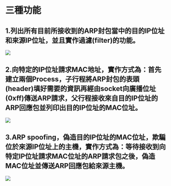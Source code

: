 # 三種功能
## 1.列出所有目前所接收到的ARP封包當中的目的IP位址和來源IP位址，並且實作過濾(filter)的功能。
![](https://i.postimg.cc/zftwc86S/2023-05-01-004217.png)
## 2.向特定的IP位址請求MAC地址，實作方式為：首先建立兩個Process，子行程將ARP封包的表頭(header)填好需要的資訊再經由socket向廣播位址(0xff)傳送ARP請求，父行程接收來自目的IP位址的ARP回應包並列印出目的IP位址的MAC位址。
![](https://i.postimg.cc/sXPj2gz5/2023-05-01-005349.png)
## 3.ARP spoofing，偽造目的IP位址的MAC位址，欺騙位於來源IP位址上的主機，實作方式為：等待接收到向特定IP位址請求MAC位址的ARP請求包之後，偽造MAC位址並傳送ARP回應包給來源主機。
![](https://i.postimg.cc/Fsz4MZYy/2023-05-01-005528.png)
